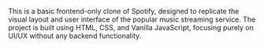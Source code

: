 This is a basic frontend-only clone of Spotify, designed to replicate the visual layout and user interface of the popular music streaming service. The project is built using HTML, CSS, and Vanilla JavaScript, focusing purely on UI/UX without any backend functionality.
